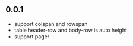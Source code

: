## 0.0.1

- support colspan and rowspan
- table header-row and body-row is auto height
- support pager

